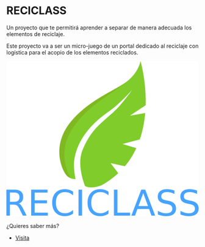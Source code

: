 # RECICLASS

Un proyecto que te permitirá aprender a separar de manera adecuada los elementos de reciclaje.

Este proyecto va a ser un micro-juego de un portal dedicado al reciclaje con logística para el acopio de los elementos reciclados.

![alt text](logo.png)

¿Quieres saber más?
- [Visita](https://docs.google.com/presentation/d/1PP2JRanh1-9spOz3arJWtIaiMjaYWFlh0tp-8Y7ChNw/edit#slide=id.p)
